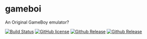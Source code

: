 # gameboi
An Original GameBoy emulator?

[![Build Status](https://travis-ci.com/emrsmsrli/gameboi.svg?branch=master)](https://travis-ci.com/emrsmsrli/gameboi)
[![GitHub license](https://img.shields.io/github/license/Naereen/StrapDown.js.svg)](https://github.com/emrsmsrli/gameboi/blob/master/LICENSE)
[![Github Release](https://img.shields.io/github/v/release/emrsmsrli/gameboi)](https://github.com/emrsmsrli/gameboi/releases)
[![Github Release](https://img.shields.io/codecov/c/gh/emrsmsrli/gameboi)](https://codecov.io/gh/emrsmsrli/gameboi)
